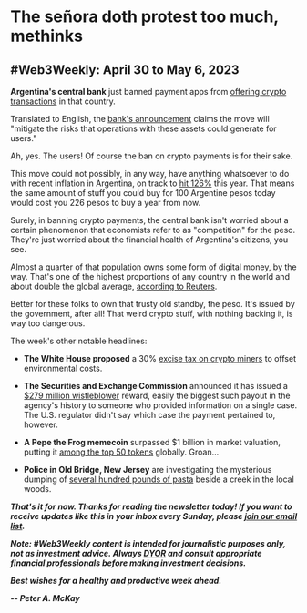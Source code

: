 # The señora doth protest too much, methinks
## #Web3Weekly: April 30 to May 6, 2023

**Argentina's central bank** just banned payment apps from [offering crypto transactions](https://decrypt.co/139068/argentinas-central-bank-clamps-down-on-bitcoin) in that country.

Translated to English, the [bank's announcement](https://bcra.gob.ar/Noticias/proveedores-servicio-pago-no-pueden-operar-criptoactivos.asp) claims the move will "mitigate the risks that operations with these assets could generate for users."

Ah, yes. The users! Of course the ban on crypto payments is for their sake.

This move could not possibly, in any way, have anything whatsoever to do with recent inflation in Argentina, on track to [hit 126%](https://www.msn.com/en-us/money/companies/argentina-inflation-seen-at-126-4-in-2023-central-bank-poll-shows/ar-AA1aOrFI) this year. That means the same amount of stuff you could buy for 100 Argentine pesos today would cost you 226 pesos to buy a year from now.

Surely, in banning crypto payments, the central bank isn't worried about a certain phenomenon that economists refer to as "competition" for the peso. They're just worried about the financial health of Argentina's citizens, you see.  

Almost a quarter of that population owns some form of digital money, by the way. That's one of the highest proportions of any country in the world and about double the global average, [according to Reuters](https://www.msn.com/en-us/money/markets/cryptoverse-digital-coins-lure-inflation-weary-argentines-and-turks/ar-AA1aEFy7).

Better for these folks to own that trusty old standby, the peso. It's issued by the government, after all! That weird crypto stuff, with nothing backing it, is way too dangerous.

The week's other notable headlines:

- **The White House proposed** a 30% [excise tax on crypto miners](https://www.whitehouse.gov/cea/written-materials/2023/05/02/cost-of-cryptomining-dame-tax/) to offset environmental costs.

- **The Securities and Exchange Commission** announced it has issued a [$279 million wistleblower](https://www.sec.gov/news/press-release/2023-89) reward, easily the biggest such payout in the agency's history to someone who provided information on a single case. The U.S. regulator didn't say which case the payment pertained to, however.

- **A Pepe the Frog memecoin** surpassed $1 billion in market valuation, putting it [among the top 50 tokens](https://www.theblock.co/post/229676/pepe-memecoin-tops-1-billion-market-cap-even-as-binance-flags-lack-of-utility) globally. Groan... <!-- https://www.coindesk.com/markets/2023/05/05/pepecoins-bewildering-rise-turned-a-pittance-into-an-almost-5000000-meme-coin-profit/ -->

- **Police in Old Bridge, New Jersey** are investigating the mysterious dumping of [several hundred pounds of pasta](https://www.nytimes.com/2023/05/04/us/new-jersey-pasta-dump.html?smtyp=cur&smid=fb-nytimes) beside a creek in the local woods.

<!--

- ETH staking is outweighing withdrawals. https://decrypt.co/139152/ethereum-staking-deposits-outpace-withdrawals-eth

- Voyager has decided to liquidate. https://www.coindesk.com/policy/2023/05/05/voyager-digital-plans-to-liquidate-assets-wind-down-after-sale-dreams-crushed/ | https://decrypt.co/139079/crypto-broker-voyager-will-liquidate-assets

- Coinbase is launching an international exchange for pro traders. <!-- Need link to company post  | Earnings: https://www.theblock.co/post/229585/coinbase-earnings-crypto-exchange-2 | https://www.coindesk.com/business/2023/05/05/coinbase-jumps-16-post-earnings-analysts-praise-results-but-worry-about-regulatory-uncertainty/

- New Alibaba web3 on-ramp using Avalanche chain: https://techcrunch.com/2023/05/04/alibaba-cloud-avalanche-partner-to-deploy-metaverses-on-the-blockchain/


- A new survey identified Lisbon as Europe's most popular crypto hub. https://decrypt.co/138706/new-york-berlin-tied-second-place-globe-most-important-crypto-hub-survey

- "The Godfather of AI" just left Google, and he's worried about the technology's future. https://www.nytimes.com/2023/05/01/technology/ai-google-chatbot-engineer-quits-hinton.html | What are the dangers of AI? https://www.nytimes.com/2023/05/01/technology/ai-problems-danger-chatgpt.html

- Latest Midjourney upgrade is enabling better deepfakes. https://decrypt.co/139118/ai-deepfakes-just-got-better-midjourney-upgrade

- A developer found a major bug in Ordinals, the software for issuing NFTs on the bitcoin blockchain. https://www.theblock.co/post/229653/bitcoin-ordinals-inscription-numbering-challenge

- DeSantis wants to ban CBDC in FL. Suarez says that doesn't go far enough... <!-- See Tweets, links elsewhere...  | Mississippi bans CBDC transactions as well? | https://www.coindesk.com/policy/2023/05/04/north-carolina-house-unanimously-votes-to-ban-digital-dollar-payments-to-the-state/

- The Block: Former Paxful CEO Ray Youssef is working with Jack Dorsey’s TBD to allow anyone to create permissionless peer-to-peer marketplaces using Nostr and the Lightening Network. https://www.theblock.co/post/229665/paxful-ray-youssef-jack-dorsey | He also wants to re-launch Paxful https://www.theblock.co/post/229628/paxful-co-founder-plots-ambitious-plan-to-reopen-p2p-crypto-trading-after-company-implosion

- Dubai reprimanded Three Arrows founders. <!-- TKTKTKT

- MicroStrategy posted its first profit in 9 quarters thanks to a BTC-related tax break, Bberg says. <!-- Need link

- Coinshares' Meltem points out PayPal, Visa, MasterCard have all recently announced new initiatives on public blockchains. They really shine as venues for moving money, including cross-border, etc. <!-- Need link

- Dorsey isn't happy with Musk's stewardship of Twitter. https://www.washingtonpost.com/technology/2023/04/29/elon-musk-twitter-jack-dorsey/?itid=cp_CP-6_1

- Angwin on fear vs hate on social networks: https://www.nytimes.com/2023/05/06/opinion/fear-speech-social-media.html

- WaPo: Meta employees are losing confidence in Zuckerberg. https://www.washingtonpost.com/technology/2023/04/30/mark-zuckerberg-meta-layoffs/

- Ben Smith book. <!-- Need link

 -->

_**That's it for now. Thanks for reading the newsletter today! If you want to receive updates like this in your inbox every Sunday, please [join our email list](https://w3w.news).**_

_**Note: #Web3Weekly content is intended for journalistic purposes only, not as investment advice. Always [DYOR](https://www.urbandictionary.com/define.php?term=DYOR) and consult appropriate financial professionals before making investment decisions.**_

_**Best wishes for a healthy and productive week ahead.**_  

_**-- Peter A. McKay**_
